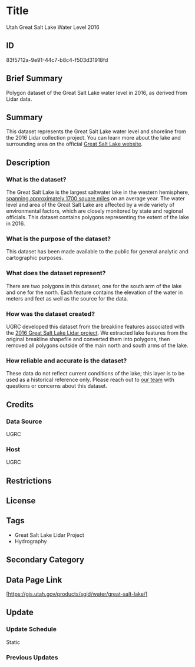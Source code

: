 # Title

Utah Great Salt Lake Water Level 2016

## ID

83f5712a-9e91-44c7-b8c4-f503d31918fd

## Brief Summary

Polygon dataset of the Great Salt Lake water level in 2016, as derived from Lidar data.

## Summary

This dataset represents the Great Salt Lake water level and shoreline from the 2016 Lidar collection project. You can learn more about the lake and surrounding area on the official [Great Salt Lake website](https://greatsaltlake.utah.gov/).

## Description

### What is the dataset?

The Great Salt Lake is the largest saltwater lake in the western hemisphere, [spanning approximately 1700 square miles](https://geology.utah.gov/popular/great-salt-lake/commonly-asked-questions/#:~:text=At%204%2C200%20feet%20Great%20Salt,lowest%20level%20September%20to%20December.) on an average year. The water level and area of the Great Salt Lake are affected by a wide variety of environmental factors, which are closely monitored by state and regional officials. This dataset contains polygons representing the extent of the lake in 2016.

### What is the purpose of the dataset?

This dataset has been made available to the public for general analytic and cartographic purposes.

### What does the dataset represent?

There are two polygons in this dataset, one for the south arm of the lake and one for the north. Each feature contains the elevation of the water in meters and feet as well as the source for the data.

### How was the dataset created?

UGRC developed this dataset from the breakline features associated with the [2016 Great Salt Lake Lidar project](https://geology.utah.gov/docs/lidar/pdf/GSL2_Report.pdf). We extracted lake features from the original breakline shapefile and converted them into polygons, then removed all polygons outside of the main north and south arms of the lake.

### How reliable and accurate is the dataset?

These data do not reflect current conditions of the lake; this layer is to be used as a historical reference only. Please reach out to [our team](https://gis.utah.gov/contact/) with questions or concerns about this dataset.

## Credits

### Data Source

UGRC

### Host

UGRC

## Restrictions

## License

## Tags

- Great Salt Lake Lidar Project
- Hydrography

## Secondary Category

## Data Page Link

[https://gis.utah.gov/products/sgid/water/great-salt-lake/]

## Update

### Update Schedule

Static

### Previous Updates
